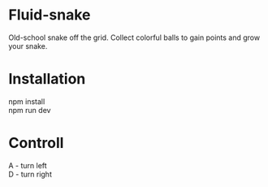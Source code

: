 # Fluid-snake

 Old-school snake off the grid. Collect colorful balls to gain points and grow your snake.

# Installation

npm install </br>
npm run dev

# Controll

A - turn left </br>
D - turn right

